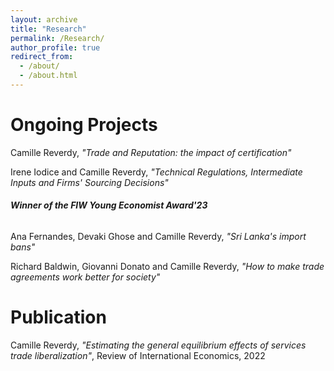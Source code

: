 ```yaml
---
layout: archive
title: "Research"
permalink: /Research/
author_profile: true
redirect_from:
  - /about/
  - /about.html
---
```



Ongoing Projects 
======

 Camille Reverdy, *"Trade and Reputation: the impact of certification"* 


 Irene Iodice and Camille Reverdy, *"Technical Regulations, Intermediate Inputs and Firms' Sourcing Decisions"* 

###### **Winner of the FIW Young Economist Award'23**



 Ana Fernandes, Devaki Ghose and Camille Reverdy, *"Sri Lanka's import bans"*


 Richard Baldwin, Giovanni Donato and Camille Reverdy, *"How to make trade agreements work better for society"*


Publication
======

 Camille Reverdy, *"Estimating the general equilibrium effects of services trade liberalization"*, Review of International Economics, 2022

